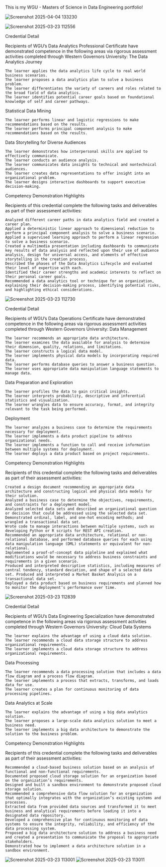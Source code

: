 This is my WGU - Masters of Science in Data Engineering portfolio! 

![Screenshot 2025-04-04 133230](https://github.com/user-attachments/assets/081ff0d8-4899-4793-ae1a-576d017ea28f)
  
![Screenshot 2025-03-23 112556](https://github.com/user-attachments/assets/e710af7f-2a44-49c3-b772-c43bd15bfddc)
  
Credential Detail
    
Recipients of WGU’s Data Analytics Professional Certificate have demonstrated competence in the following areas via rigorous assessment activities completed through Western Governors University:
The Data Analytics Journey

    The learner applies the data analytics life cycle to real world business scenarios.
    The learner proposes a data analytics plan to solve a business problem.
    The learner differentiates the variety of careers and roles related to the broad field of data analytics.
    The learner identifies potential career goals based on foundational knowledge of self and career pathways.

Statistical Data Mining

    The learner performs linear and logistic regressions to make recommendations based on the results.
    The learner performs principal component analysis to make recommendations based on the results.

Data Storytelling for Diverse Audiences

    The learner demonstrates how interpersonal skills are applied to effectively communicate.
    The learner conducts an audience analysis.
    The learner communicates data insights to technical and nontechnical audiences.
    The learner creates data representations to offer insight into an organizational problem.
    The learner designs interactive dashboards to support executive decision-making.

Competency Demonstration Highlights

Recipients of this credential complete the following tasks and deliverables as part of their assessment activities:

    Analyzed different career paths in data analytics field and created a career plan.
    Applied a deterministic linear approach to dimensional reduction to perform a principal component analysis to solve a business scenario.
    Applied a supervised learning approach to perform a linear regression to solve a business scenario.
    Created a multimedia presentation including dashboards to communicate key results of data analysis and reflected upon their use of audience analysis, design for universal access, and elements of effective storytelling in the creation process.
    Described the phases of the Data Analytics Lifecycle and evaluated their level of expertise with each.
    Identified their career strengths and academic interests to reflect on their personal career goals.
    Recommended a data analytics tool or technique for an organization, explaining their decision-making process, identifying potential risks, and highlighting ethical considerations.

![Screenshot 2025-03-23 112730](https://github.com/user-attachments/assets/567c4f2e-e211-4066-b46b-eccaf1634be0)

Credential Detail

Recipients of WGU’s Data Operations Certificate have demonstrated competence in the following areas via rigorous assessment activities completed through Western Governors University:
Data Management

    The learner recommends an appropriate data architecture.
    The learner examines the data available for analysis to determine their dimension, quality, relations, and limitations.
    The learner constructs a logical data model.
    The learner implements physical data models by incorporating required data.
    The learner performs database queries to answer a business question.
    The learner uses appropriate data manipulation language statements to manage data.

Data Preparation and Exploration

    The learner profiles the data to gain critical insights.
    The learner interprets probability, descriptive and inferential statistics and visualization.
    The learner wrangles data to ensure accuracy, format, and integrity relevant to the task being performed.

Deployment

    The learner analyzes a business case to determine the requirements necessary for deployment.
    The learner implements a data product pipeline to address organizational needs.
    The learner implements a function to call and receive information between multiple systems for deployment.
    The learner deploys a data product based on project requirements.

Competency Demonstration Highlights

Recipients of this credential complete the following tasks and deliverables as part of their assessment activities:

    Created a design document recommending an appropriate data architecture and constructing logical and physical data models for their solution.
    Analyzed a business case to determine the objectives, requirements, and constraints for a deployment model.
    Analyzed selected data sets and described an organizational question or decision that could be addressed using the selected data set.
    Demonstrated ordinal, label, and one-hot encoding methods; and wrangled a transactional data set.
    Wrote code to manage interactions between multiple systems, such as developing Python or R scripts for REST API creation.
    Recommended an appropriate data architecture, relational or non-relational database, and performed database queries for each using data manipulation language (DML) statements or equivalent for non-relational.
    Implemented a proof-of-concept data pipleline and explained what modifications would be necessary to address business constraints and requirements in a given scenario.
    Produced and interpreted descriptive statistics, including measures of central tendency, standard deviation, and shape of a selected data set. Produced and interpreted a Market Basket Analysis on a transactional data set.
    Deployed a data product based on business requirements and planned how to monitor the deployment’s performance over time.

![Screenshot 2025-03-23 112839](https://github.com/user-attachments/assets/c48127c6-9dcc-45a9-bf1c-2d540b17e2fe)

Credential Detail

Recipients of WGU’s Data Engineering Specialization have demonstrated competence in the following areas via rigorous assessment activities completed through Western Governors University:
Cloud Data Systems

    The learner explains the advantage of using a cloud data solution.
    The learner recommends a cloud data storage structure to address organizational requirements.
    The learner implements a cloud data storage structure to address organizational requirements.

Data Processing

    The learner recommends a data processing solution that includes a data flow diagram and a process flow diagram.
    The learner implements a process that extracts, transforms, and loads data for use.
    The learner creates a plan for continuous monitoring of data processing pipelines.

Data Analytics at Scale

    The learner explains the advantage of using a big data analytics solution.
    The learner proposes a large-scale data analytics solution to meet a business need.
    The learner implements a big data architecture to demonstrate the solution to the business problem.

Competency Demonstration Highlights

Recipients of this credential complete the following tasks and deliverables as part of their assessment activities:

    Recommended a cloud-based business solution based on an analysis of functional and non-functional requirements.
    Documented proposed cloud storage solution for an organization based on the organization’s requirements.
    Designed and built a sandbox environment to demonstrate proposed cloud storage solution.
    Recommended a comprehensive data flow solution for an organization that optimally integrates with the organization’s existing systems and processes.
    Extracted data from provided data sources and transformed it to meet business and analytical requirements before loading it into a designated data repository.
    Developed a comprehensive plan for continuous monitoring of data systems to ensure the integrity, reliability, and efficiency of the data processing system.
    Proposed a big data architecture solution to address a business need and created a presentation to communicate the proposal to appropriate stakeholders.
    Demonstrated how to implement a data architecture solution in a sandbox environment.

![Screenshot 2025-03-23 113001](https://github.com/user-attachments/assets/30b5c01e-94cf-4499-840b-89d251ff7957)
![Screenshot 2025-03-23 113011](https://github.com/user-attachments/assets/21e02ebf-5cb2-4e54-a529-940bc91f3d22)
